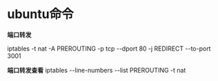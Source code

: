 # ubuntu命令

**端口转发**

iptables -t nat -A PREROUTING -p tcp --dport 80 -j REDIRECT --to-port 3001

**端口转发查看**
iptables --line-numbers --list PREROUTING -t nat

